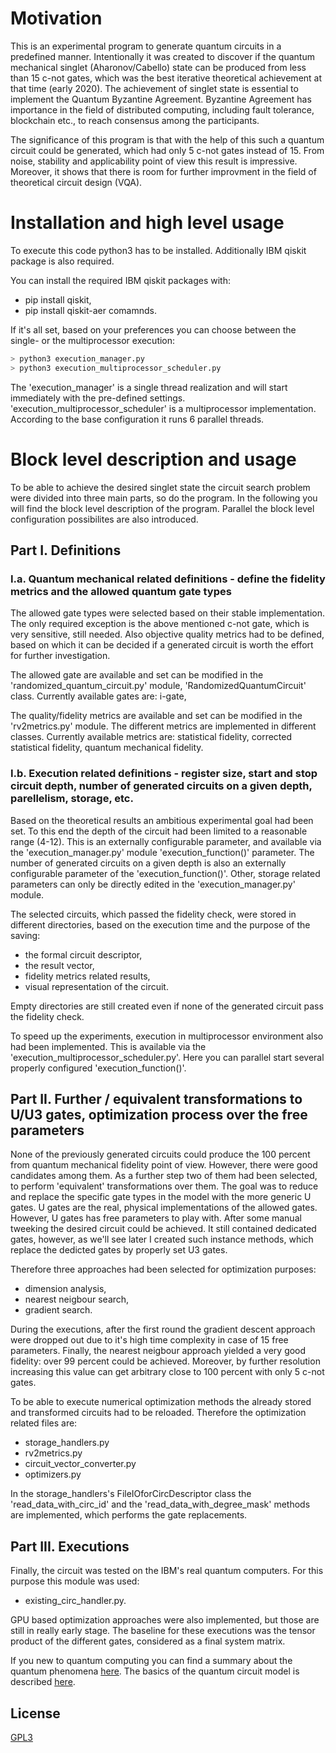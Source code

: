 # Motivation

This is an experimental program to generate quantum circuits in a predefined manner. Intentionally it was created to discover if the quantum mechanical singlet (Aharonov/Cabello) state can be produced from less than 15 c-not gates, which was the best iterative theoretical achievement at that time (early 2020). The achievement of singlet state is essential to implement the Quantum Byzantine Agreement. Byzantine Agreement has importance in the field of distributed computing, including fault tolerance, blockchain etc., to reach consensus among the participants.

The significance of this program is that with the help of this such a quantum circuit could be generated, which had only 5 c-not gates instead of 15. From noise, stability and applicability point of view this result is impressive. Moreover, it shows that there is room for further improvment in the field of theoretical circuit design (VQA).


# Installation and high level usage

To execute this code python3 has to be installed. Additionally IBM qiskit package is also required.

You can install the required IBM qiskit packages with:
- pip install qiskit,
- pip install qiskit-aer
comamnds.

If it's all set, based on your preferences you can choose between the single- or the multiprocessor execution:
```bash
> python3 execution_manager.py
> python3 execution_multiprocessor_scheduler.py
```

The 'execution_manager' is a single thread realization and will start immediately with the pre-defined settings.
'execution_multiprocessor_scheduler' is a multiprocessor implementation. According to the base configuration it runs 6 parallel threads.


# Block level description and usage

To be able to achieve the desired singlet state the circuit search problem were divided into three main parts, so do the program.
In the following you will find the block level description of the program. Parallel the block level configuration possibilites are also introduced.

## Part I. Definitions

### I.a. Quantum mechanical related definitions - define the fidelity metrics and the allowed quantum gate types

The allowed gate types were selected based on their stable implementation. The only required exception is the above mentioned c-not gate, which is very sensitive, still needed.
Also objective quality metrics had to be defined, based on which it can be decided if a generated circuit is worth the effort for further investigation.

The allowed gate are available and set can be modified in the 'randomized_quantum_circuit.py' module, 'RandomizedQuantumCircuit' class. Currently available gates are: i-gate, 

The quality/fidelity metrics are available and set can be modified in the 'rv2metrics.py' module. The different metrics are implemented in different classes. Currently available metrics are: statistical fidelity, corrected statistical fidelity, quantum mechanical fidelity.


### I.b. Execution related definitions - register size, start and stop circuit depth, number of generated circuits on a given depth, parellelism, storage, etc.

Based on the theoretical results an ambitious experimental goal had been set. To this end the depth of the circuit had been limited to a reasonable range (4-12). This is an externally configurable parameter, and available via the 'execution_manager.py' module  'execution_function()' parameter. The number of generated circuits on a given depth is also an externally configurable parameter of the 'execution_function()'.
Other, storage related parameters can only be directly edited in the 'execution_manager.py' module.

The selected circuits, which passed the fidelity check, were stored in different directories, based on the execution time and the purpose of the saving:
- the formal circuit descriptor,
- the result vector,
- fidelity metrics related results,
- visual representation of the circuit.

Empty directories are still created even if none of the generated circuit pass the fidelity check.

To speed up the experiments, execution in multiprocessor environment also had been implemented. This is available via the 'execution_multiprocessor_scheduler.py'. Here you can parallel start several properly configured 'execution_function()'.


## Part II. Further / equivalent transformations to U/U3 gates, optimization process over the free parameters

None of the previously generated circuits could produce the 100 percent from quantum mechanical fidelity point of view. However, there were good candidates among them.
As a further step two of them had been selected, to perform 'equivalent' transformations over them. The goal was to reduce and replace the specific gate types in the model with the more generic U gates. U gates are the real, physical implementations of the allowed gates. However, U gates has free parameters to play with. 
After some manual tweeking the desired circuit could be achieved. It still contained dedicated gates, however, as we'll see later I created such instance methods, which replace the dedicted gates by properly set U3 gates.

Therefore three approaches had been selected for optimization purposes:
- dimension analysis,
- nearest neigbour search,
- gradient search.

During the executions, after the first round the gradient descent approach were dropped out due to it's high time complexity in case of 15 free parameters. Finally, the nearest neigbour approach yielded a very good fidelity: over 99 percent could be achieved. Moreover, by further resolution increasing this value can get arbitrary close to 100 percent with only 5 c-not gates.

To be able to execute numerical optimization methods the already stored and transformed circuits had to be reloaded. Therefore the optimization related files are:
- storage_handlers.py
- rv2metrics.py
- circuit_vector_converter.py
- optimizers.py

In the storage_handlers's FileIOforCircDescriptor class the 'read_data_with_circ_id' and the 'read_data_with_degree_mask' methods are implemented, which performs the gate replacements.


## Part III. Executions

Finally, the circuit was tested on the IBM's real quantum computers. For this purpose this module was used:
- existing_circ_handler.py.


GPU based optimization approaches were also implemented, but those are still in really early stage. The baseline for these executions was the tensor product of the different gates, considered as a final system matrix.

If you new to quantum computing you can find a summary about the quantum phenomena [here](https://tech.ronizongor.com/post/quantum-computing-part-01-intro).
The basics of the quantum circuit model is described [here](https://tech.ronizongor.com/post/quantum-computing-part-02-math).


## License

[GPL3](https://choosealicense.com/licenses/gpl-3.0/)



